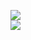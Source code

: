 [![](https://img.shields.io/badge/Made%20With-Github%20Spray-lightgrey.svg?style=for-the-badge&logo=github)](https://github.com/Annihil/github-spray#19936)  
[![](https://i.imgur.com/2DrTn0Z.gif)](https://github.com/Annihil/github-spray)